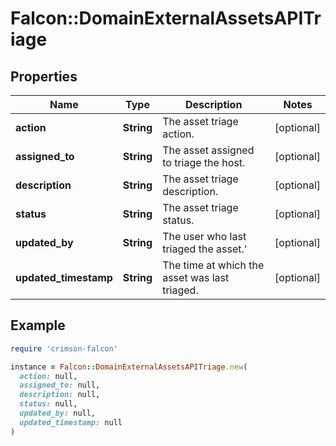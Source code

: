 # Falcon::DomainExternalAssetsAPITriage

## Properties

| Name | Type | Description | Notes |
| ---- | ---- | ----------- | ----- |
| **action** | **String** | The asset triage action. | [optional] |
| **assigned_to** | **String** | The asset assigned to triage the host. | [optional] |
| **description** | **String** | The asset triage description. | [optional] |
| **status** | **String** | The asset triage status. | [optional] |
| **updated_by** | **String** | The user who last triaged the asset.&#39; | [optional] |
| **updated_timestamp** | **String** | The time at which the asset was last triaged. | [optional] |

## Example

```ruby
require 'crimson-falcon'

instance = Falcon::DomainExternalAssetsAPITriage.new(
  action: null,
  assigned_to: null,
  description: null,
  status: null,
  updated_by: null,
  updated_timestamp: null
)
```

